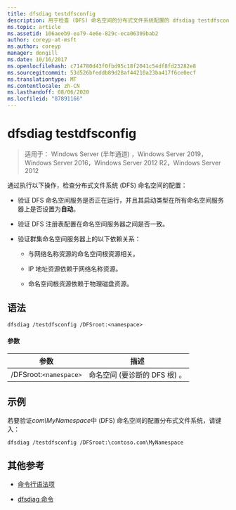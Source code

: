 ```yaml
---
title: dfsdiag testdfsconfig
description: 用于检查 (DFS) 命名空间的分布式文件系统配置的 dfsdiag testdfsconfig 参考文章。
ms.topic: article
ms.assetid: 106aeeb9-ea79-4e6e-829c-eca06309bab2
author: coreyp-at-msft
ms.author: coreyp
manager: dongill
ms.date: 10/16/2017
ms.openlocfilehash: c714780d43f0fbd95c18f2041c54df8fd23282e8
ms.sourcegitcommit: 53d526bfeddb89d28af44210a23ba417f6ce0ecf
ms.translationtype: MT
ms.contentlocale: zh-CN
ms.lasthandoff: 08/06/2020
ms.locfileid: "87891166"
---
```

# <a name="dfsdiag-testdfsconfig"></a>dfsdiag testdfsconfig

> 适用于： Windows Server (半年通道) ，Windows Server 2019，Windows Server 2016，Windows Server 2012 R2，Windows Server 2012

通过执行以下操作，检查分布式文件系统 (DFS) 命名空间的配置：

- 验证 DFS 命名空间服务是否正在运行，并且其启动类型在所有命名空间服务器上是否设置为**自动**。

- 验证 DFS 注册表配置在命名空间服务器之间是否一致。

- 验证群集命名空间服务器上的以下依赖关系：

  - 与网络名称资源的命名空间根资源相关。

  - IP 地址资源依赖于网络名称资源。

  - 命名空间根资源依赖于物理磁盘资源。

## <a name="syntax"></a>语法

```
dfsdiag /testdfsconfig /DFSroot:<namespace>
```

#### <a name="parameters"></a>参数

| 参数 | 描述 |
| --------- | ----------- |
| /DFSroot:`<namespace>` | 命名空间 (要诊断的 DFS 根) 。 |

## <a name="examples"></a>示例

若要验证*com\MyNamespace*中 (DFS) 命名空间的配置分布式文件系统，请键入：

```
dfsdiag /testdfsconfig /DFSroot:\contoso.com\MyNamespace
```

## <a name="additional-references"></a>其他参考

- [命令行语法项](command-line-syntax-key.md)

- [dfsdiag 命令](dfsdiag.md)
